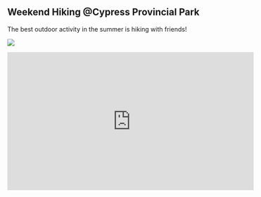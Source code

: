 ## Weekend Hiking @Cypress Provincial Park 

<p>The best outdoor activity in the summer is hiking with friends!  <p>
  
  
<p><img src="https://user-images.githubusercontent.com/79688638/199353001-ffa2c123-e766-498b-9a0f-952c83352368.jpg"><p>
  
  
<iframe width="560" height="315" src="https://www.youtube.com/embed/v8yKOu-PuVM" title="YouTube video player" frameborder="0" allow="accelerometer; autoplay; clipboard-write; encrypted-media; gyroscope; picture-in-picture" allowfullscreen></iframe>
